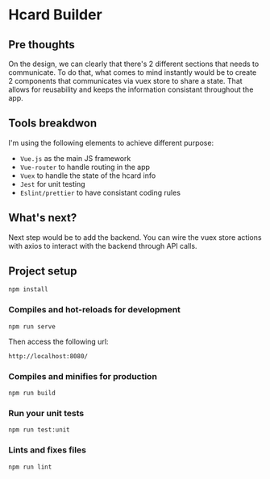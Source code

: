 # Hcard Builder
## Pre thoughts
On the design, we can clearly that there's 2 different sections that needs to communicate. To do that, what comes to mind instantly would be to create 2 components that communicates via vuex store to share a state. That allows for reusability and keeps the information consistant throughout the app. 

## Tools breakdwon
I'm using the following elements to achieve different purpose:
- `Vue.js` as the main JS framework
- `Vue-router` to handle routing in the app
- `Vuex` to handle the state of the hcard info
- `Jest` for unit testing
- `Eslint/prettier` to have consistant coding rules

## What's next?

Next step would be to add the backend. You can wire the vuex store actions with axios to interact with the backend through API calls.

## Project setup
```
npm install
```

### Compiles and hot-reloads for development
```
npm run serve
```
Then access the following url:
```
http://localhost:8080/
```

### Compiles and minifies for production
```
npm run build
```

### Run your unit tests
```
npm run test:unit
```

### Lints and fixes files
```
npm run lint
```